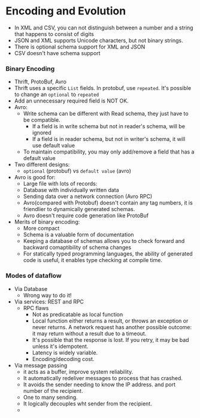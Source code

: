 # Encoding and Evolution

*   In XML and CSV, you can not distinguish between a number and a string that happens to consist of digits
*   JSON and XML supports Unicode characters, but not binary strings.
*   There is optional schema support for XML and JSON
*   CSV doesn't have schema support

### Binary Encoding

*   Thrift, ProtoBuf, Avro
*   Thrift uses a specific `List` fields. In protobuf, use `repeated`. It's possible to change an `optional` to `repeated` 
*   Add an unnecessary required field is NOT OK.
*   Avro:
    *   Write schema can be different with Read schema, they just have to be compatible.
        *   If a field is in write schema but not in reader's schema, will be ignored
        *   If a field is in reader schema, but not in writer's schema, it will use default value
    *   To maintain compatibility, you may only add/remove a field that has a default value
*   Two different designs:
    *   `optional` (protobuf) vs `default value` (avro)
*   Avro is good for:
    *   Large file with lots of records:
    *   Database with individually written data
    *   Sending data over a network connection (Avro RPC)
    *   Avro(compared with Protobuf) doesn't contain any tag numbers, it is friendlier to dynamically generated schemas.
    *   Avro doesn't require code generation like ProtoBuf
*   Merits of binary encoding:
    *   More compact
    *   Schema is a valuable form of documentation
    *   Keeping a database of schemas allows you to check forward and backward comaptibility of schema changes
    *   For statically typed programming languages, the ability of generated code is useful, it enables type checking at compile time.

### Modes of dataflow

*   Via Database
    *   Wrong way to do it!
*   Via services: REST and RPC
    *   RPC flaws
        *   Not as predicatable as local function
        *   Local function either returns a result, or throws an exception or never returns. A network request has another possible outcome: it may return without a result due to a timeout.
        *   It's possible that the response is lost. If you retry, it may be bad unless it's idempotent.
        *   Latency is widely variable.
        *   Encoding/decoding cost.
*   Via message passing
    *   it acts as a buffer, improve system reliability.
    *   It automatically redeliver messages to process that has crashed.
    *   It avoids the sender needing to know the IP address. and port number of the recipient. 
    *   One to many sending.
    *   It logically decouples wht sender from the recipient.
    *   